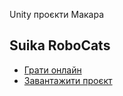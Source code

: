 Unity проєкти Макара

## Suika RoboCats
* [Грати онлайн](https://robocode-pb.github.io/2025rc/root/U2D/11/Suika/index.html)
* [Завантажити проєкт](https://download-directory.github.io/?url=https://github.com/robocode-pb/2025rc/tree/main/root/U2D/11/Suika/U2D_Cat_11&filename=U2D_Cat_11)

<!-- ## AngryCat
* Грати онлайн
* Завантажити проєкт

## IzometricCat
* Грати онлайн
* Завантажити проєкт -->